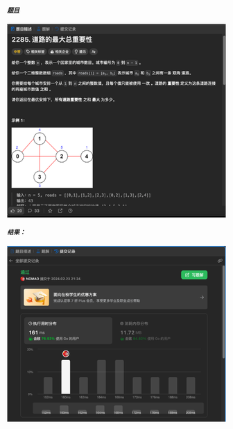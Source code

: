 ##### [题目](https://leetcode.cn/problems/maximum-total-importance-of-roads/description/)
![pic](img.png)
##### 结果：
![pic](result.png)